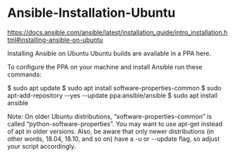 # Ansible-Installation-Ubuntu
https://docs.ansible.com/ansible/latest/installation_guide/intro_installation.html#installing-ansible-on-ubuntu

Installing Ansible on Ubuntu
Ubuntu builds are available in a PPA here.

To configure the PPA on your machine and install Ansible run these commands:

$ sudo apt update
$ sudo apt install software-properties-common
$ sudo apt-add-repository --yes --update ppa:ansible/ansible
$ sudo apt install ansible

Note: On older Ubuntu distributions, “software-properties-common” is called “python-software-properties”. You may want to use apt-get instead of apt in older versions. Also, be aware that only newer distributions (in other words, 18.04, 18.10, and so on) have a -u or --update flag, so adjust your script accordingly.
